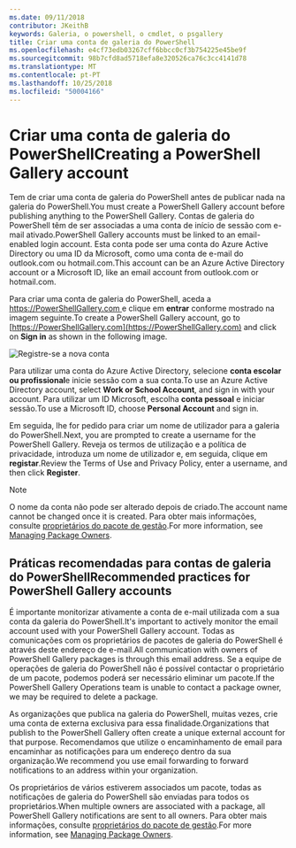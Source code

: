 ```yaml
---
ms.date: 09/11/2018
contributor: JKeithB
keywords: Galeria, o powershell, o cmdlet, o psgallery
title: Criar uma conta de galeria do PowerShell
ms.openlocfilehash: e4cf73edb03267cff6bbcc0cf3b754225e45be9f
ms.sourcegitcommit: 98b7cfd8ad5718efa8e320526ca76c3cc4141d78
ms.translationtype: MT
ms.contentlocale: pt-PT
ms.lasthandoff: 10/25/2018
ms.locfileid: "50004166"
---
```

# <a name="creating-a-powershell-gallery-account"></a><span data-ttu-id="11ca3-103">Criar uma conta de galeria do PowerShell</span><span class="sxs-lookup"><span data-stu-id="11ca3-103">Creating a PowerShell Gallery account</span></span>

<span data-ttu-id="11ca3-104">Tem de criar uma conta de galeria do PowerShell antes de publicar nada na galeria do PowerShell.</span><span class="sxs-lookup"><span data-stu-id="11ca3-104">You must create a PowerShell Gallery account before publishing anything to the PowerShell Gallery.</span></span>
<span data-ttu-id="11ca3-105">Contas de galeria do PowerShell têm de ser associadas a uma conta de início de sessão com e-mail ativado.</span><span class="sxs-lookup"><span data-stu-id="11ca3-105">PowerShell Gallery accounts must be linked to an email-enabled login account.</span></span> <span data-ttu-id="11ca3-106">Esta conta pode ser uma conta do Azure Active Directory ou uma ID da Microsoft, como uma conta de e-mail do outlook.com ou hotmail.com.</span><span class="sxs-lookup"><span data-stu-id="11ca3-106">This account can be an Azure Active Directory account or a Microsoft ID, like an email account from outlook.com or hotmail.com.</span></span>

<span data-ttu-id="11ca3-107">Para criar uma conta de galeria do PowerShell, aceda a [ https://PowerShellGallery.com ](https://PowerShellGallery.com) e clique em **entrar** conforme mostrado na imagem seguinte.</span><span class="sxs-lookup"><span data-stu-id="11ca3-107">To create a PowerShell Gallery account, go to [https://PowerShellGallery.com](https://PowerShellGallery.com) and click on **Sign in** as shown in the following image.</span></span>

![Registre-se a nova conta](../../Images/CreateAccount-Register.png)

<span data-ttu-id="11ca3-109">Para utilizar uma conta do Azure Active Directory, selecione **conta escolar ou profissional**e inicie sessão com a sua conta.</span><span class="sxs-lookup"><span data-stu-id="11ca3-109">To use an Azure Active Directory account, select **Work or School Account**, and sign in with your account.</span></span> <span data-ttu-id="11ca3-110">Para utilizar um ID Microsoft, escolha **conta pessoal** e iniciar sessão.</span><span class="sxs-lookup"><span data-stu-id="11ca3-110">To use a Microsoft ID, choose **Personal Account** and sign in.</span></span>

<span data-ttu-id="11ca3-111">Em seguida, lhe for pedido para criar um nome de utilizador para a galeria do PowerShell.</span><span class="sxs-lookup"><span data-stu-id="11ca3-111">Next, you are prompted to create a username for the PowerShell Gallery.</span></span> <span data-ttu-id="11ca3-112">Reveja os termos de utilização e a política de privacidade, introduza um nome de utilizador e, em seguida, clique em **registar**.</span><span class="sxs-lookup"><span data-stu-id="11ca3-112">Review the Terms of Use and Privacy Policy, enter a username, and then click **Register**.</span></span>

> [!NOTE]
> <span data-ttu-id="11ca3-113">O nome da conta não pode ser alterado depois de criado.</span><span class="sxs-lookup"><span data-stu-id="11ca3-113">The account name cannot be changed once it is created.</span></span> <span data-ttu-id="11ca3-114">Para obter mais informações, consulte [proprietários do pacote de gestão](managing-package-owners.md).</span><span class="sxs-lookup"><span data-stu-id="11ca3-114">For more information, see [Managing Package Owners](managing-package-owners.md).</span></span>

## <a name="recommended-practices-for-powershell-gallery-accounts"></a><span data-ttu-id="11ca3-115">Práticas recomendadas para contas de galeria do PowerShell</span><span class="sxs-lookup"><span data-stu-id="11ca3-115">Recommended practices for PowerShell Gallery accounts</span></span>

<span data-ttu-id="11ca3-116">É importante monitorizar ativamente a conta de e-mail utilizada com a sua conta da galeria do PowerShell.</span><span class="sxs-lookup"><span data-stu-id="11ca3-116">It's important to actively monitor the email account used with your PowerShell Gallery account.</span></span> <span data-ttu-id="11ca3-117">Todas as comunicações com os proprietários de pacotes de galeria do PowerShell é através deste endereço de e-mail.</span><span class="sxs-lookup"><span data-stu-id="11ca3-117">All communication with owners of PowerShell Gallery packages is through this email address.</span></span> <span data-ttu-id="11ca3-118">Se a equipe de operações de galeria do PowerShell não é possível contactar o proprietário de um pacote, podemos poderá ser necessário eliminar um pacote.</span><span class="sxs-lookup"><span data-stu-id="11ca3-118">If the PowerShell Gallery Operations team is unable to contact a package owner, we may be required to delete a package.</span></span>

<span data-ttu-id="11ca3-119">As organizações que publica na galeria do PowerShell, muitas vezes, crie uma conta de externa exclusiva para essa finalidade.</span><span class="sxs-lookup"><span data-stu-id="11ca3-119">Organizations that publish to the PowerShell Gallery often create a unique external account for that purpose.</span></span> <span data-ttu-id="11ca3-120">Recomendamos que utilize o encaminhamento de email para encaminhar as notificações para um endereço dentro da sua organização.</span><span class="sxs-lookup"><span data-stu-id="11ca3-120">We recommend you use email forwarding to forward notifications to an address within your organization.</span></span>

<span data-ttu-id="11ca3-121">Os proprietários de vários estiverem associados um pacote, todas as notificações de galeria do PowerShell são enviadas para todos os proprietários.</span><span class="sxs-lookup"><span data-stu-id="11ca3-121">When multiple owners are associated with a package, all PowerShell Gallery notifications are sent to all owners.</span></span> <span data-ttu-id="11ca3-122">Para obter mais informações, consulte [proprietários do pacote de gestão](managing-package-owners.md).</span><span class="sxs-lookup"><span data-stu-id="11ca3-122">For more information, see [Managing Package Owners](managing-package-owners.md).</span></span>
